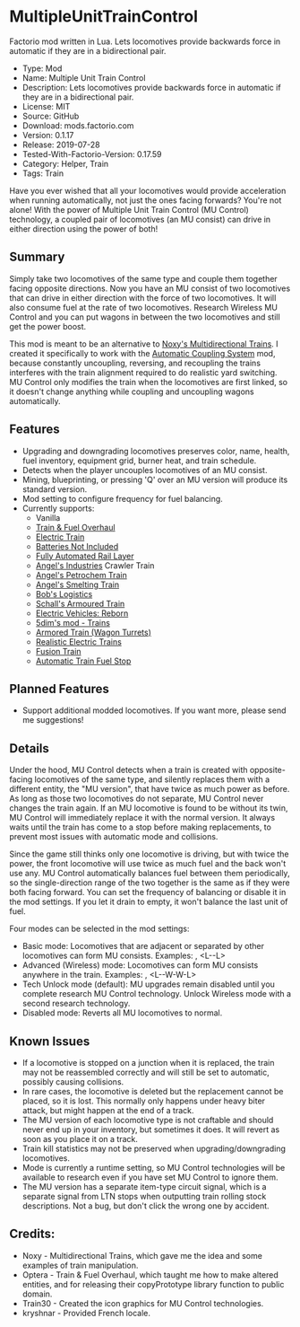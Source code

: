 # MultipleUnitTrainControl
Factorio mod written in Lua.  Lets locomotives provide backwards force in automatic if they are in a bidirectional pair.


- Type: Mod
- Name: Multiple Unit Train Control
- Description: Lets locomotives provide backwards force in automatic if they are in a bidirectional pair.
- License: MIT
- Source: GitHub
- Download: mods.factorio.com
- Version: 0.1.17
- Release: 2019-07-28
- Tested-With-Factorio-Version: 0.17.59
- Category: Helper, Train
- Tags: Train

Have you ever wished that all your locomotives would provide acceleration when running automatically, not just the ones facing forwards?  You're not alone!  With the power of Multiple Unit Train Control (MU Control) technology, a coupled pair of locomotives (an MU consist) can drive in either direction using the power of both!

## Summary
Simply take two locomotives of the same type and couple them together facing opposite directions.  Now you have an MU consist of two locomotives that can drive in either direction with the force of two locomotives.  It will also consume fuel at the rate of two locomotives.  Research Wireless MU Control and you can put wagons in between the two locomotives and still get the power boost.

This mod is meant to be an alternative to [Noxy's Multidirectional Trains](url=https://mods.factorio.com/mod/Noxys_Multidirectional_Trains).  I created it specifically to work with the [Automatic Coupling System](https://mods.factorio.com/mod/Automatic_Coupling_System) mod, because constantly uncoupling, reversing, and recoupling the trains interferes with the train alignment required to do realistic yard switching.  MU Control only modifies the train when the locomotives are first linked, so it doesn't change anything while coupling and uncoupling wagons automatically.

## Features
- Upgrading and downgrading locomotives preserves color, name, health, fuel inventory, equipment grid, burner heat, and train schedule.
- Detects when the player uncouples locomotives of an MU consist.
- Mining, blueprinting, or pressing 'Q' over an MU version will produce its standard version.
- Mod setting to configure frequency for fuel balancing.
- Currently supports: 
  - Vanilla
  - [Train & Fuel Overhaul](https://mods.factorio.com/mods/Optera/TrainOverhaul)
  - [Electric Train](https://mods.factorio.com/mod/ElectricTrain)
  - [Batteries Not Included](https://mods.factorio.com/mod/BatteriesNotIncluded)
  - [Fully Automated Rail Layer](https://mods.factorio.com/mod/FARL)
  - [Angel's Industries](https://mods.factorio.com/mod/angelsindustries) Crawler Train
  - [Angel's Petrochem Train](https://mods.factorio.com/mod/angelsaddons-petrotrain)
  - [Angel's Smelting Train](https://mods.factorio.com/mod/angelsaddons-smeltingtrain)
  - [Bob's Logistics](https://mods.factorio.com/mod/boblogistics)
  - [Schall's Armoured Train](https://mods.factorio.com/mod/SchallArmouredTrain)
  - [Electric Vehicles: Reborn](https://mods.factorio.com/mod/electric-vehicles-reborn)
  - [5dim's mod - Trains](https://mods.factorio.com/mod/5dim_trains)
  - [Armored Train (Wagon Turrets)](https://mods.factorio.com/mod/Armored-train)
  - [Realistic Electric Trains](https://mods.factorio.com/mod/Realistic_Electric_Trains)
  - [Fusion Train](https://mods.factorio.com/mod/FusionTrain)
  - [Automatic Train Fuel Stop](https://mods.factorio.com/mod/FuelTrainStop)

## Planned Features
- Support additional modded locomotives.  If you want more, please send me suggestions!

## Details
Under the hood, MU Control detects when a train is created with opposite-facing locomotives of the same type, and silently replaces them with a different entity, the "MU version", that have twice as much power as before.  As long as those two locomotives do not separate, MU Control never changes the train again.  If an MU locomotive is found to be without its twin, MU Control will immediately replace it with the normal version.  It always waits until the train has come to a stop before making replacements, to prevent most issues with automatic mode and collisions.

Since the game still thinks only one locomotive is driving, but with twice the power, the front locomotive will use twice as much fuel and the back won't use any.  MU Control automatically balances fuel between them periodically, so the single-direction range of the two together is the same as if they were both facing forward.  You can set the frequency of balancing or disable it in the mod settings.  If you let it drain to empty, it won't balance the last unit of fuel.

Four modes can be selected in the mod settings:
- Basic mode: Locomotives that are adjacent or separated by other locomotives can form MU consists.  Examples:  <L-L>, <L-<L-L>-L>
- Advanced (Wireless) mode: Locomotives can form MU consists anywhere in the train.  Examples:  <L-W-W-W-W-L>, <L-<L-W-W-L>-W-W-L>
- Tech Unlock mode (default): MU upgrades remain disabled until you complete research MU Control technology.  Unlock Wireless mode with a second research technology.
- Disabled mode: Reverts all MU locomotives to normal.

## Known Issues
- If a locomotive is stopped on a junction when it is replaced, the train may not be reassembled correctly and will still be set to automatic, possibly causing collisions.
- In rare cases, the locomotive is deleted but the replacement cannot be placed, so it is lost. This normally only happens under heavy biter attack, but might happen at the end of a track.
- The MU version of each locomotive type is not craftable and should never end up in your inventory, but sometimes it does. It will revert as soon as you place it on a track.
- Train kill statistics may not be preserved when upgrading/downgrading locomotives.
- Mode is currently a runtime setting, so MU Control technologies will be available to research even if you have set MU Control to ignore them.
- The MU version has a separate item-type circuit signal, which is a separate signal from LTN stops when outputting train rolling stock descriptions. Not a bug, but don't click the wrong one by accident.

## Credits:
- Noxy - Multidirectional Trains, which gave me the idea and some examples of train manipulation.
- Optera - Train & Fuel Overhaul, which taught me how to make altered entities, and for releasing their copyPrototype library function to public domain.
- Train30 - Created the icon graphics for MU Control technologies.
- kryshnar - Provided French locale.